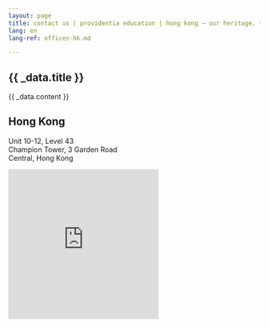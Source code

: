 ```yaml
---
layout: page
title: contact us | providentia education | hong kong — our heritage, their future | providentia education | hong kong
lang: en
lang-ref: offices-hk.md

---
```

<!-- spotlight -->
<!-- offices-hk -->

<section class="wrapper style1 align-center invert">
  <div class="inner">
    <h2>{{ _data.title }}</h2>
    <p>{{ _data.content }}</p>
  </div>
  <div class="spotlight style1 fifty content-align-left orient-left invert">
    <div class="content">
      <h2 class="motto">Hong Kong</h2>
      <p>Unit 10-12, Level 43<br>Champion Tower, 3 Garden Road<br>Central, Hong Kong</p>
    </div>
    <div class="map-responsive">
      <iframe src="https://www.google.com/maps/embed?pb=!1m18!1m12!1m3!1d3691.9882353581775!2d114.1584173148547!3d22.278435485334853!2m3!1f0!2f0!3f0!3m2!1i1024!2i768!4f13.1!3m3!1m2!1s0x34040065c1870041%3A0x61e1d2957f71aa!2sChampion+Tower!5e0!3m2!1sen!2shk!4v1561703621989!5m2!1sen!2shk" width="300" height="300" frameborder="0" style="border:0" allowfullscreen></iframe>
    </div>
  </div>
</section>